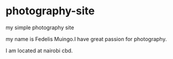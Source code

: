 # photography-site
my simple photography site

my name is Fedelis Muingo.I have great passion for photography.

I am located at nairobi cbd.
